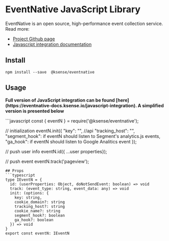 # EventNative JavaScript Library

EventNative is an open source, high-performance event collection service. Read more:
* [Project Github page](https://github.com/ksensehq/eventnative/)
* [Javascript integration documentation](https://eventnative-docs.ksense.io/javascript-integration)


## Install
`npm install --save  @ksense/eventnative`

## Usage
<p class="callout warning"><b>Full version of JavaScript integration can be found [here](https://eventnative-docs.ksense.io/javascript-integration). A simplified version is presented below</b></p>
```javascript 
const { eventN } = require('@ksense/eventnative');

// initialization
eventN.init({
    "key": "<if key>", //api
    "tracking_host": "<tracking host>",
    "segment_hook": if eventN should listen to Segment's analytics.js events,
    "ga_hook": if eventN should listen to Google Analitics event
});

// push user info
eventN.id({ ...user properties}); 

// push event
eventN.track('pageview');

```
## Props
```typescript
type IEventN = {
  id: (userProperties: Object, doNotSendEvent: boolean) => void
  track: (event_type: string, event_data: any) => void
  init: (options: {
    key: string,
    cookie_domain?: string
    tracking_host?: string
    cookie_name?: string
    segment_hook?: boolean
    ga_hook?: boolean
  }) => void
}
export const eventN: IEventN
```
